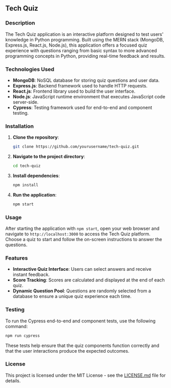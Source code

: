 
## Tech Quiz

### Description
The Tech Quiz application is an interactive platform designed to test users' knowledge in Python programming. Built using the MERN stack (MongoDB, Express.js, React.js, Node.js), this application offers a focused quiz experience with questions ranging from basic syntax to more advanced programming concepts in Python, providing real-time feedback and results.

### Technologies Used
- **MongoDB**: NoSQL database for storing quiz questions and user data.
- **Express.js**: Backend framework used to handle HTTP requests.
- **React.js**: Frontend library used to build the user interface.
- **Node.js**: JavaScript runtime environment that executes JavaScript code server-side.
- **Cypress**: Testing framework used for end-to-end and component testing.

### Installation
1. **Clone the repository**:
   ```bash
   git clone https://github.com/yourusername/tech-quiz.git
   ```
2. **Navigate to the project directory**:
   ```bash
   cd tech-quiz
   ```
3. **Install dependencies**:
   ```bash
   npm install
   ```
4. **Run the application**:
   ```bash
   npm start
   ```

### Usage
After starting the application with `npm start`, open your web browser and navigate to `http://localhost:3000` to access the Tech Quiz platform. Choose a quiz to start and follow the on-screen instructions to answer the questions.

### Features
- **Interactive Quiz Interface**: Users can select answers and receive instant feedback.
- **Score Tracking**: Scores are calculated and displayed at the end of each quiz.
- **Dynamic Question Pool**: Questions are randomly selected from a database to ensure a unique quiz experience each time.

### Testing
To run the Cypress end-to-end and component tests, use the following command:
```bash
npm run cypress
```
These tests help ensure that the quiz components function correctly and that the user interactions produce the expected outcomes.

### License
This project is licensed under the MIT License - see the [LICENSE.md](LICENSE) file for details.
